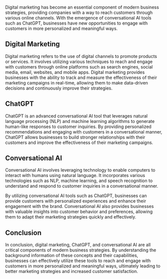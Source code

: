 

Digital marketing has become an essential component of modern business strategies, providing companies with a way to reach customers through various online channels. With the emergence of conversational AI tools such as ChatGPT, businesses have new opportunities to engage with customers in more personalized and meaningful ways.

Digital Marketing
-----------------

Digital marketing refers to the use of digital channels to promote products or services. It involves utilizing various techniques to reach and engage with customers through online platforms such as search engines, social media, email, websites, and mobile apps. Digital marketing provides businesses with the ability to track and measure the effectiveness of their marketing campaigns in real-time, allowing them to make data-driven decisions and continuously improve their strategies.

ChatGPT
-------

ChatGPT is an advanced conversational AI tool that leverages natural language processing (NLP) and machine learning algorithms to generate human-like responses to customer inquiries. By providing personalized recommendations and engaging with customers in a conversational manner, ChatGPT allows businesses to build stronger relationships with their customers and improve the effectiveness of their marketing campaigns.

Conversational AI
-----------------

Conversational AI involves leveraging technology to enable computers to interact with humans using natural language. It incorporates various technologies such as NLP, machine learning, and speech recognition to understand and respond to customer inquiries in a conversational manner.

By utilizing conversational AI tools such as ChatGPT, businesses can provide customers with personalized experiences and enhance their engagement with the brand. Conversational AI also provides businesses with valuable insights into customer behavior and preferences, allowing them to adapt their marketing strategies quickly and effectively.

Conclusion
----------

In conclusion, digital marketing, ChatGPT, and conversational AI are all critical components of modern business strategies. By understanding the background information of these concepts and their capabilities, businesses can effectively utilize these tools to reach and engage with customers in more personalized and meaningful ways, ultimately leading to better marketing strategies and increased customer satisfaction.
